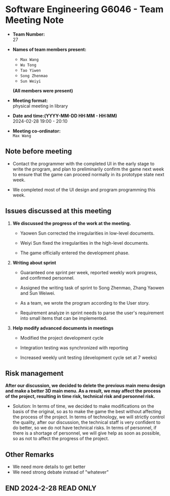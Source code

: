 ﻿# Software Engineering G6046 - Team Meeting Note

* **Team Number:**  
    27

* **Names of team members present:** 
    * `Max Wang`
    * `Wu Tong`
    * `Tao Yiwen`
    * `Song Zhenmao`
    * `Sun Weiyi`

    **(All members were present)**

* **Meeting format:**   
    physical meeting in library

* **Date and time:(YYYY-MM-DD HH:MM - HH:MM)**  
    2024-02-28 19:00 - 20:10

* **Meeting co-ordinator:**  
    `Max Wang`



## Note before meeting


* Contact the programmer with the completed UI in the early stage to write the program, and plan to preliminarily confirm the game next week to ensure that the game can proceed normally in its prototype state next week. 

* We completed most of the UI design and program programming this week.


## Issues discussed at this meeting

1. **We discussed the progress of the work at the meeting.**


    * Yaowen Sun corrected the irregularities in low-level documents.

    * Weiyi Sun fixed the irregularities in the high-level documents.

    * The game officially entered the development phase.

2. **Writing about sprint**

    * Guaranteed one sprint per week, reported weekly work progress, and confirmed personnel.

    * Assigned the writing task of sprint to Song Zhenmao, Zhang Yaowen and Sun Weiwei.

    * As a team, we wrote the program according to the User story.

    * Requirement analyze in sprint needs to parse the user's requirement into small items that can be implemented.

3. **Help modify advanced documents in meetings**

    * Modified the project development cycle

    * Integration testing was synchronized with reporting

    * Increased weekly unit testing (development cycle set at 7 weeks)

## Risk management

**After our discussion, we decided to delete the previous main menu design and make a better 3D main menu. As a result, we may affect the process of the project, resulting in time risk, technical risk and personnel risk.**

* Solution: In terms of time, we decided to make modifications on the basis of the original, so as to make the game the best without affecting the process of the project. In terms of technology, we will strictly control the quality, after our discussion, the technical staff is very confident to do better, so we do not have technical risks. In terms of personnel, if there is a shortage of personnel, we will give help as soon as possible, so as not to affect the progress of the project.


## Other Remarks

* We need more details to get better
* We need strong debate instead of "whatever"


**END 2024-2-28 READ ONLY**
---
